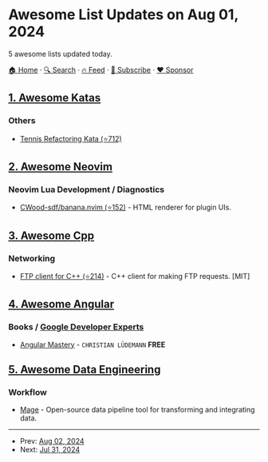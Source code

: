 # Awesome List Updates on Aug 01, 2024

5 awesome lists updated today.

[🏠 Home](/README.md) · [🔍 Search](https://www.trackawesomelist.com/search/) · [🔥 Feed](https://www.trackawesomelist.com/rss.xml) · [📮 Subscribe](https://trackawesomelist.us17.list-manage.com/subscribe?u=d2f0117aa829c83a63ec63c2f&id=36a103854c) · [❤️  Sponsor](https://github.com/sponsors/theowenyoung)



## [1. Awesome Katas](/content/gamontal/awesome-katas/README.md)

### Others

*   [Tennis Refactoring Kata (⭐712)](https://github.com/emilybache/Tennis-Refactoring-Kata)

## [2. Awesome Neovim](/content/rockerBOO/awesome-neovim/README.md)

### Neovim Lua Development / Diagnostics

*   [CWood-sdf/banana.nvim (⭐152)](https://github.com/CWood-sdf/banana.nvim) - HTML renderer for plugin UIs.

## [3. Awesome Cpp](/content/fffaraz/awesome-cpp/README.md)

### Networking

*   [FTP client for C++ (⭐214)](https://github.com/embeddedmz/ftpclient-cpp) - C++ client for making FTP requests. \[MIT]

## [4. Awesome Angular](/content/PatrickJS/awesome-angular/README.md)

### Books / [Google Developer Experts](https://developers.google.com/experts/all/technology/web-technologies)

*   [Angular Mastery](https://christianlydemann.com/angular-mastery-book/) - `CHRISTIAN LÜDEMANN` **FREE**

## [5. Awesome Data Engineering](/content/igorbarinov/awesome-data-engineering/README.md)

### Workflow

*   [Mage](https://www.mage.ai) - Open-source data pipeline tool for transforming and integrating data.

---

- Prev: [Aug 02, 2024](/content/2024/08/02/README.md)
- Next: [Jul 31, 2024](/content/2024/07/31/README.md)